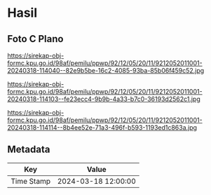 # Hasil

## Foto C Plano

https://sirekap-obj-formc.kpu.go.id/98af/pemilu/ppwp/92/12/05/20/11/9212052011001-20240318-114040--82e9b5be-16c2-4085-93ba-85b06f459c52.jpg

https://sirekap-obj-formc.kpu.go.id/98af/pemilu/ppwp/92/12/05/20/11/9212052011001-20240318-114103--fe23ecc4-9b9b-4a33-b7c0-36193d2562c1.jpg

https://sirekap-obj-formc.kpu.go.id/98af/pemilu/ppwp/92/12/05/20/11/9212052011001-20240318-114114--8b4ee52e-71a3-496f-b593-1193ed1c863a.jpg


## Metadata

| Key        | Value               |
| ---------- | ------------------- |
| Time Stamp | 2024-03-18 12:00:00 |



